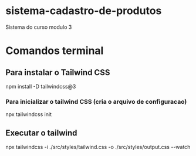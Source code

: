 # sistema-cadastro-de-produtos
 Sistema do curso modulo 3

 # Comandos terminal

 ## Para instalar o Tailwind CSS 
 npm install -D tailwindcss@3 

 ### Para inicializar o tailwind CSS (cria o arquivo de configuracao)
 npx tailwindcss init

 ## Executar o tailwind
 npx tailwindcss -i ./src/styles/tailwind.css -o ./src/styles/output.css --watch
